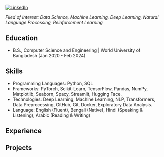 [![LinkedIn](https://img.shields.io/badge/LinkedIn-%230077B5.svg?logo=linkedin&logoColor=white)](https://www.linkedin.com/in/sayed-shaun) 

*Filed of Interest: Data Science, Machine Learning, Deep Learning, Natural Language Processing, Reinforcement Learning*

## Education
- B.S., Computer Science and Engineering | World University of Bangladesh (Jan 2020 - Feb 2024)

## Skills
- Programming Languages: Python, SQL
- Frameworks: PyTorch, Scikit-Learn, TensorFlow, Pandas, NumPy, Matplotlib, Seaborn, Spacy, Streamlit, Hugging Face.
- Technologies: Deep Learning, Machine Learning, NLP, Transformers, Data Preprocessing, GitHub, Git, Docker, Exploratory Data Analysis.
- Language: English (Fluent), Bengali (Native), Hindi (Speaking & Listening), Arabic (Reading & Writing)


## Experience

## Projects
